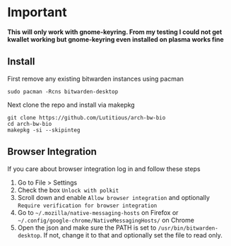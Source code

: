 # Important
<b>This will only work with gnome-keyring. From my testing I could not get kwallet working but gnome-keyring even installed on plasma works fine</b>

## Install

First remove any existing bitwarden instances using pacman

`sudo pacman -Rcns bitwarden-desktop`

Next clone the repo and install via makepkg

```
git clone https://github.com/Lutitious/arch-bw-bio
cd arch-bw-bio
makepkg -si --skipinteg
```
## Browser Integration
If you care about browser integration log in and follow these steps

1) Go to File > Settings
2) Check the box `Unlock with polkit`
3) Scroll down and enable `Allow browser integration` and optionally `Require verification for browser integration`
4) Go to `~/.mozilla/native-messaging-hosts` on Firefox or `~/.config/google-chrome/NativeMessagingHosts/` on Chrome
5) Open the json and make sure the PATH is set to `/usr/bin/bitwarden-desktop`. If not, change it to that and optionally set the file to read only.
